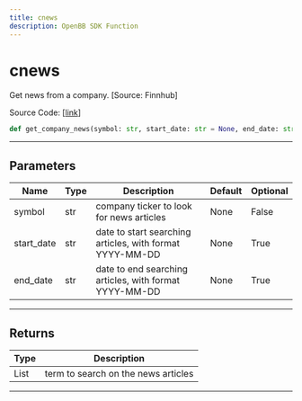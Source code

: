 ```yaml
---
title: cnews
description: OpenBB SDK Function
---
```


# cnews

Get news from a company. [Source: Finnhub]

Source Code: [[link](https://github.com/OpenBB-finance/OpenBBTerminal/tree/main/openbb_terminal/stocks/behavioural_analysis/finnhub_model.py#L20)]

```python
def get_company_news(symbol: str, start_date: str = None, end_date: str = None) -> List[Dict]
```
---
## Parameters

| Name | Type | Description | Default | Optional |
| ---- | ---- | ----------- | ------- | -------- |
| symbol | str | company ticker to look for news articles | None | False |
| start_date | str | date to start searching articles, with format YYYY-MM-DD | None | True |
| end_date | str | date to end searching articles, with format YYYY-MM-DD | None | True |

---
## Returns

| Type | Description |
| ---- | ----------- |
| List | term to search on the news articles |

---

